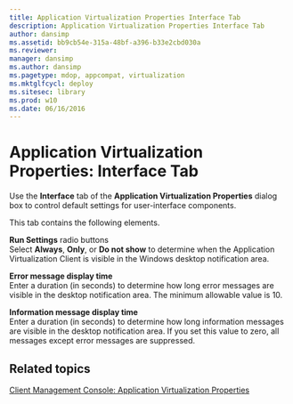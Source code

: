 ```yaml
---
title: Application Virtualization Properties Interface Tab
description: Application Virtualization Properties Interface Tab
author: dansimp
ms.assetid: bb9cb54e-315a-48bf-a396-b33e2cbd030a
ms.reviewer: 
manager: dansimp
ms.author: dansimp
ms.pagetype: mdop, appcompat, virtualization
ms.mktglfcycl: deploy
ms.sitesec: library
ms.prod: w10
ms.date: 06/16/2016
---
```



# Application Virtualization Properties: Interface Tab


Use the **Interface** tab of the **Application Virtualization Properties** dialog box to control default settings for user-interface components.

This tab contains the following elements.

<a href="" id="run-settings-radio-buttons"></a>**Run Settings** radio buttons  
Select **Always**, **Only**, or **Do not show** to determine when the Application Virtualization Client is visible in the Windows desktop notification area.

<a href="" id="error-message-display-time"></a>**Error message display time**  
Enter a duration (in seconds) to determine how long error messages are visible in the desktop notification area. The minimum allowable value is 10.

<a href="" id="information-message-display-time"></a>**Information message display time**  
Enter a duration (in seconds) to determine how long information messages are visible in the desktop notification area. If you set this value to zero, all messages except error messages are suppressed.

## Related topics


[Client Management Console: Application Virtualization Properties](client-management-console-application-virtualization-properties.md)

 

 





